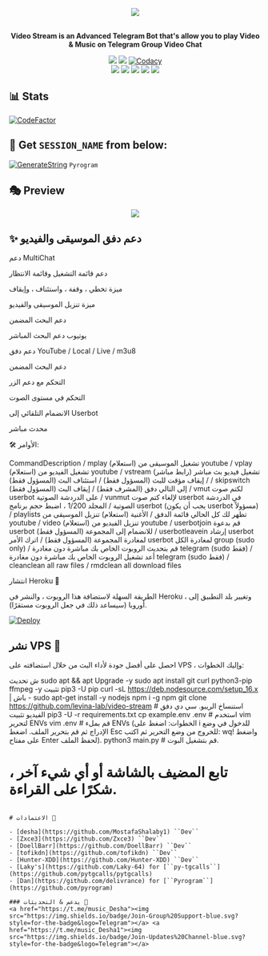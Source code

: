 <p align="center"><a href="https://t.me/V_I_DE_bot"><img src="https://github.com/levina-lab/video-stream/raw/main/driver/veezlogo.png"></a></p>
<p align="center">
    <br><b>Video Stream is an Advanced Telegram Bot that's allow you to play Video & Music on Telegram Group Video Chat</b><br>
</p>
<p align="center">
    <a href="https://www.python.org/" alt="made-with-python"> <img src="https://img.shields.io/badge/Made%20with-Python-black.svg?style=flat-square&logo=python&logoColor=blue&color=red" /></a>
    <a href="https://github.com/levina-lab/video-stream/graphs/commit-activity" alt="Maintenance"> <img src="https://img.shields.io/badge/Maintained%3F-yes-red.svg?style=flat-square" /></a>
    <a href="https://app.codacy.com/gh/levina-lab/video-stream/dashboard"> <img src="https://img.shields.io/codacy/grade/a723cb464d5a4d25be3152b5d71de82d?color=red&logo=codacy&style=flat-square" alt="Codacy" /></a><br>
    <a href="https://github.com/levina-lab/video-stream"> <img src="https://img.shields.io/github/repo-size/levina-lab/video-stream?color=red&logo=github&logoColor=blue&style=flat-square" /></a>
    <a href="https://github.com/levina-lab/video-stream/commits/main"> <img src="https://img.shields.io/github/last-commit/levina-lab/video-stream?color=red&logo=github&logoColor=blue&style=flat-square" /></a>
    <a href="https://github.com/levina-lab/video-stream/issues"> <img src="https://img.shields.io/github/issues/levina-lab/video-stream?color=red&logo=github&logoColor=blue&style=flat-square" /></a>
    <a href="https://github.com/levina-lab/video-stream/network/members"> <img src="https://img.shields.io/github/forks/levina-lab/video-stream?color=red&logo=github&logoColor=blue&style=flat-square" /></a>  
    <a href="https://github.com/levina-lab/video-stream/network/members"> <img src="https://img.shields.io/github/stars/levina-lab/video-stream?color=red&logo=github&logoColor=blue&style=flat-square" /></a>  
</p>

## 📊 Stats
[![CodeFactor](https://www.codefactor.io/repository/github/levina-lab/video-stream/badge)](https://www.codefactor.io/repository/github/levina-lab/video-stream)

## 🧪 Get `SESSION_NAME` from below:

[![GenerateString](https://img.shields.io/badge/repl.it-generateString-yellowgreen)](https://replit.com/@levinalab/StringSession#main.py) ``Pyrogram``

## 🎭 Preview
<p align="center">
  <img src="https://telegra.ph/file/924bde9bda30db3246eec.jpg">
</p>

## ✨ دعم دفق الموسيقى والفيديو

دعم MultiChat

دعم قائمة التشغيل وقائمة الانتظار

ميزة تخطي ، وقفة ، واستئناف ، وإيقاف

ميزة تنزيل الموسيقى والفيديو

دعم البحث المضمن

يوتيوب دعم البحث المباشر

دعم دفق YouTube / Local / Live / m3u8

دعم البحث المضمن

التحكم مع دعم الزر

التحكم في مستوى الصوت

الانضمام التلقائي إلى Userbot

محدث مباشر

🛠 الأوامر:

CommandDescription / mplay (استعلام) تشغيل الموسيقى من youtube / vplay (استعلام) تشغيل الفيديو من youtube / vstream (رابط مباشر) تشغيل فيديو بث مباشر / إيقاف مؤقت للبث (المسؤول فقط) / استئناف البث (المسؤول فقط) / skipswitch إلى التالي دفق (المشرف فقط) / إيقاف البث (المسؤول فقط) / vmut لكتم صوت userbot على الدردشة الصوتية / vunmut لإلغاء كتم صوت userbot في الدردشة الصوتية / المجلد 1/200 ، اضبط حجم برنامج userbot (يجب أن يكون userbot مسؤولاً) / playlists تظهر لك كل الحالي قائمة الدفق / الأغنية (استعلام) تنزيل الموسيقى من youtube / video (استعلام) تنزيل الفيديو من youtube / userbotjoin قم بدعوة userbot للانضمام إلى المجموعة (المسؤول فقط) / userbotleavein إرشاد userbot لمغادرة المجموعة (المسؤول فقط) / اترك الأمر userbot لمغادرة الكل group (sudo only) / قم بتحديث الروبوت الخاص بك مباشرة دون مغادرة telegram (sudo فقط) / أعد تشغيل الروبوت الخاص بك مباشرة دون مغادرة telegram (sudo فقط) / cleanclean all raw files / rmdclean all download files

انتشار Heroku 💜

الطريقة السهلة لاستضافة هذا الروبوت ، والنشر في Heroku ، وتغيير بلد التطبيق إلى أوروبا (سيساعد ذلك في جعل الروبوت مستقرًا).

[![Deploy](https://www.herokucdn.com/deploy/button.svg)](https://heroku.com/deploy?template=https://github.com/levina-lab/video-stream)

## نشر VPS 📡
احصل على أفضل جودة لأداء البث من خلال استضافته على VPS ، وإليك الخطوات:

ش
تحديث sudo apt && apt Upgrade -y
sudo apt install git curl python3-pip ffmpeg -y
تثبيت pip3 -U pip
curl -sL https://deb.nodesource.com/setup_16.x | باش -
sudo apt-get install -y nodejs
npm i -g npm
git clone https://github.com/levina-lab/video-stream # استنساخ الريبو.
سي دي دفق الفيديو
تثبيت pip3 -U -r requirements.txt
cp example.env .env # استخدم vim لتحرير ENVs
vim .env # قم بملء ENVs (الخطوات: اضغط على i للدخول في وضع الإدراج ثم قم بتحرير الملف. اضغط Esc للخروج من وضع التحرير ثم اكتب: wq! واضغط على مفتاح Enter لحفظ الملف).
python3 main.py # قم بتشغيل البوت.

# تابع المضيف بالشاشة أو أي شيء آخر ، شكرًا على القراءة.
```

# الاعتمادات 💖

- [desha](https://github.com/MostafaShalaby1) ``Dev``
- [Zxce3](https://github.com/Zxce3) ``Dev``
- [DoellBarr](https://github.com/DoellBarr) ``Dev``
- [tofikdn](https://github.com/tofikdn) ``Dev``
- [Hunter-XDD](https://github.com/Hunter-XDD) ``Dev``
- [Laky's](https://github.com/Laky-64) for [``py-tgcalls``](https://github.com/pytgcalls/pytgcalls)
- [Dan](https://github.com/delivrance) for [``Pyrogram``](https://github.com/pyrogram)

### يدعم & التحديثات 🎑
<a href="https://t.me/music_Desha"><img src="https://img.shields.io/badge/Join-Group%20Support-blue.svg?style=for-the-badge&logo=Telegram"></a> <a href="https://t.me/music_Desha1"><img src="https://img.shields.io/badge/Join-Updates%20Channel-blue.svg?style=for-the-badge&logo=Telegram"></a>
